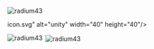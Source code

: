 
<p align="left"> <img src="https://komarev.com/ghpvc/?username=radium43&label=Profile%20views&color=0e75b6&style=flat" alt="radium43" /> </p>


icon.svg" alt="unity" width="40" height="40"/> </a> </p>

<p><img align="left" src="https://github-readme-stats.vercel.app/api/top-langs?username=radium43&show_icons=true&locale=en&layout=compact" alt="radium43" /></p>

<p>&nbsp;<img align="center" src="https://github-readme-stats.vercel.app/api?username=radium43&show_icons=true&locale=en" alt="radium43" /></p>

